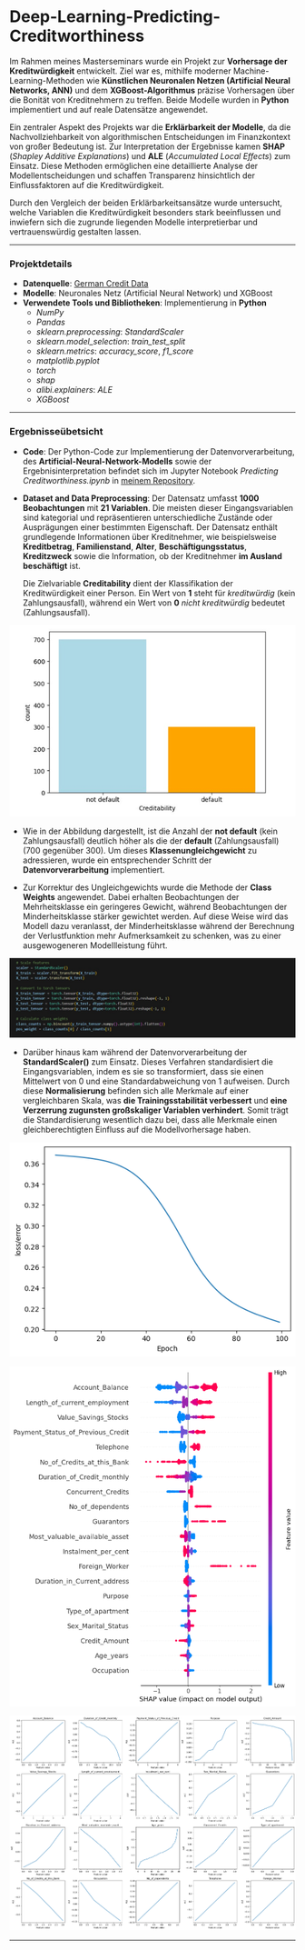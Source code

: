 # Deep-Learning-Predicting-Creditworthiness

Im Rahmen meines Masterseminars wurde ein Projekt zur **Vorhersage der Kreditwürdigkeit** entwickelt. Ziel war es, mithilfe moderner Machine-Learning-Methoden wie **Künstlichen Neuronalen Netzen (Artificial Neural Networks, ANN)** und dem **XGBoost-Algorithmus** präzise Vorhersagen über die Bonität von Kreditnehmern zu treffen. Beide Modelle wurden in **Python** implementiert und auf reale Datensätze angewendet.  

Ein zentraler Aspekt des Projekts war die **Erklärbarkeit der Modelle**, da die Nachvollziehbarkeit von algorithmischen Entscheidungen im Finanzkontext von großer Bedeutung ist. Zur Interpretation der Ergebnisse kamen **SHAP** (*Shapley Additive Explanations*) und **ALE** (*Accumulated Local Effects*) zum Einsatz. Diese Methoden ermöglichen eine detaillierte Analyse der Modellentscheidungen und schaffen Transparenz hinsichtlich der Einflussfaktoren auf die Kreditwürdigkeit.  

Durch den Vergleich der beiden Erklärbarkeitsansätze wurde untersucht, welche Variablen die Kreditwürdigkeit besonders stark beeinflussen und inwiefern sich die zugrunde liegenden Modelle interpretierbar und vertrauenswürdig gestalten lassen.  

---
### Projektdetails  

- **Datenquelle**: [German Credit Data](https://www.kaggle.com/datasets/mpwolke/cusersmarildownloadsgermancsv)  
- **Modelle**: Neuronales Netz (Artificial Neural Network) und XGBoost  
- **Verwendete Tools und Bibliotheken**: Implementierung in **Python**  
  - *NumPy*  
  - *Pandas*  
  - *sklearn.preprocessing*: *StandardScaler*  
  - *sklearn.model_selection*: *train_test_split*  
  - *sklearn.metrics*: *accuracy_score*, *f1_score*  
  - *matplotlib.pyplot*  
  - *torch*  
  - *shap*  
  - *alibi.explainers*: *ALE*  
  - *XGBoost*  

---
### Ergebnisseübetsicht
- **Code**: Der Python-Code zur Implementierung der Datenvorverarbeitung, des **Artificial-Neural-Network-Modells** sowie der Ergebnisinterpretation befindet sich im Jupyter Notebook *Predicting Creditworthiness.ipynb* in [meinem Repository](https://github.com/DucTung269/Deep-Learning-Predicting-Creditworthiness).  
- **Dataset and Data Preprocessing**: Der Datensatz umfasst **1000 Beobachtungen** mit **21 Variablen**. Die meisten dieser Eingangsvariablen sind kategorial und repräsentieren unterschiedliche Zustände oder Ausprägungen einer bestimmten Eigenschaft. Der Datensatz enthält grundlegende Informationen über Kreditnehmer, wie beispielsweise **Kreditbetrag**, **Familienstand**, **Alter**, **Beschäftigungsstatus**, **Kreditzweck** sowie die Information, ob der Kreditnehmer **im Ausland beschäftigt** ist.  

  Die Zielvariable **Creditability** dient der Klassifikation der Kreditwürdigkeit einer Person. Ein Wert von **1** steht für *kreditwürdig* (kein Zahlungsausfall), während ein Wert von **0** *nicht kreditwürdig* bedeutet (Zahlungsausfall).  

![ ](https://github.com/DucTung269/Deep-Learning-Predicting-Creditworthiness/blob/main/images/imbalance%20dataset.jpg?raw=true)

- Wie in der Abbildung dargestellt, ist die Anzahl der **not default** (kein Zahlungsausfall) deutlich höher als die der **default** (Zahlungsausfall) (700 gegenüber 300). Um dieses **Klassenungleichgewicht** zu adressieren, wurde ein entsprechender Schritt der **Datenvorverarbeitung** implementiert.  

- Zur Korrektur des Ungleichgewichts wurde die Methode der **Class Weights** angewendet. Dabei erhalten Beobachtungen der Mehrheitsklasse ein geringeres Gewicht, während Beobachtungen der Minderheitsklasse stärker gewichtet werden. Auf diese Weise wird das Modell dazu veranlasst, der Minderheitsklasse während der Berechnung der Verlustfunktion mehr Aufmerksamkeit zu schenken, was zu einer ausgewogeneren Modellleistung führt.  

![classweight](https://github.com/DucTung269/Deep-Learning-Predicting-Creditworthiness/blob/main/images/classweight.jpg?raw=true)

- Darüber hinaus kam während der Datenvorverarbeitung der **StandardScaler()** zum Einsatz. Dieses Verfahren standardisiert die Eingangsvariablen, indem es sie so transformiert, dass sie einen Mittelwert von 0 und eine Standardabweichung von 1 aufweisen. Durch diese **Normalisierung** befinden sich alle Merkmale auf einer vergleichbaren Skala, was **die Trainingsstabilität verbessert** und **eine Verzerrung zugunsten großskaliger Variablen verhindert**. Somit trägt die Standardisierung wesentlich dazu bei, dass alle Merkmale einen gleichberechtigten Einfluss auf die Modellvorhersage haben.  


![outcome](https://github.com/DucTung269/Deep-Learning-Predicting-Creditworthiness/blob/main/images/output.png?raw=true)

![Shap](https://github.com/DucTung269/Deep-Learning-Predicting-Creditworthiness/blob/main/images/ExplainShap.png?raw=true)

![ALE](https://github.com/DucTung269/Deep-Learning-Predicting-Creditworthiness/blob/main/images/ExplainALE.png?raw=true)


---



